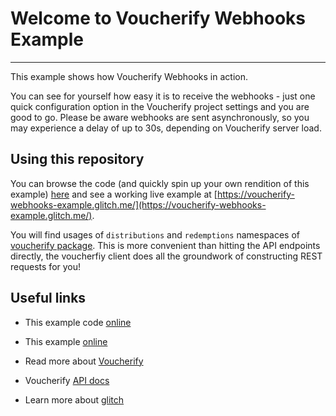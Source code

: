 # Welcome to Voucherify Webhooks Example

---

This example shows how Voucherify Webhooks in action.

You can see for yourself how easy it is to receive the webhooks - just one quick configuration option in the Voucherify project settings and you are good to go. Please be aware webhooks are sent asynchronously, so you may experience a delay of up to 30s, depending on Voucherify server load.

## Using this repository

You can browse the code (and quickly spin up your own rendition of this example) [here](https://glitch.com/edit/#!/voucherify-webhooks-example) and see a working live example at [https://voucherify-webhooks-example.glitch.me/](https://voucherify-webhooks-example.glitch.me/).

You will find usages of `distributions` and `redemptions` namespaces of [voucherify package](https://github.com/voucherifyio/voucherify-nodejs-sdk). This is more convenient than hitting the API endpoints directly, the voucherfiy client does all the groundwork of constructing REST requests for you!

## Useful links

- This example code [online](https://glitch.com/edit/#!/voucherify-webhooks-example)
- This example [online](https://voucherify-webhooks-example.glitch.me/)

- Read more about [Voucherify](https://voucherify.io) 
- Voucherify [API docs](https://docs.voucherify.io)
- Learn more about [glitch](https://glitch.com/about/)
